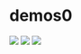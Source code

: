 # demos0

<img src="https://github.com/karlzipser/demos0/blob/master/clip_3_slow-320x180.gif">

<img src="https://github.com/karlzipser/demos0/blob/master/clip_4-320x180.gif">

<img src="https://github.com/karlzipser/demos0/blob/master/clip_7-320x180.gif">


